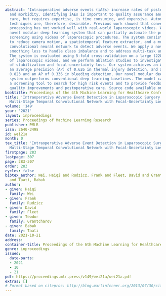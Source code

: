 ```yaml
---
abstract: 'Intraoperative adverse events (iAEs) increase rates of postoperative mortality
  and morbidity. Identifying iAEs is important to quality assurance and postoperative
  care, but requires expertise, is time consuming, and expensive. Automated or partially-automated
  techniques are, therefore, desirable. Previous work showed that conventional image
  processing has not worked well with real-world laparoscopic videos. We present a
  novel modular deep learning system that can partially automate the process of iAE
  screening using videos of laparoscopic procedures. The system consists of a stabilizer
  to reduce camera motion, a spatiotemporal feature extractor, and a multi-stage temporal
  convolutional neural network to detect adverse events. We apply a novel focal-uncertainty
  smoothing loss to handle class imbalance and to address multi-task uncertainty.
  The system is evaluated using 5-fold cross-validation on a large (228 hours) dataset
  of laparoscopic videos, and we perform ablation studies to investigate the effects
  of stabilization and focal-uncertainty loss. Our system achieves an AUROC of 0.952,
  an average precision (AP) of 0.626 in thermal injury detection, and an AUROC of
  0.823 and an AP of 0.336 in bleeding detection. Our novel modular deep learning
  system outperforms conventional deep learning baselines. The model can be used as
  a screening tool to search for high risk events and to provide feedback for operation
  quality improvements and postoperative care. Source code available on GitHub: https://github.com/ICSSresearch/IAE-video.'
booktitle: Proceedings of the 4th Machine Learning for Healthcare Conference
title: 'Intraoperative Adverse Event Detection in Laparoscopic Surgery: Stabilized
  Multi-Stage Temporal Convolutional Network with Focal-Uncertainty Loss'
volume: '149'
year: '2021'
layout: inproceedings
series: Proceedings of Machine Learning Research
publisher: PMLR
issn: 2640-3498
id: wei21a
month: 0
tex_title: 'Intraoperative Adverse Event Detection in Laparoscopic Surgery: Stabilized
  Multi-Stage Temporal Convolutional Network with Focal-Uncertainty Loss'
firstpage: 283
lastpage: 307
page: 283-307
order: 283
cycles: false
bibtex_author: Wei, Haiqi and Rudzicz, Frank and Fleet, David and Grantcharov, Teodor
  and Taati, Babak
author:
- given: Haiqi
  family: Wei
- given: Frank
  family: Rudzicz
- given: David
  family: Fleet
- given: Teodor
  family: Grantcharov
- given: Babak
  family: Taati
date: 2021-10-21
address:
container-title: Proceedings of the 6th Machine Learning for Healthcare Conference
genre: inproceedings
issued:
  date-parts:
  - 2021
  - 10
  - 21
pdf: https://proceedings.mlr.press/v149/wei21a/wei21a.pdf
extras: []
# Format based on citeproc: http://blog.martinfenner.org/2013/07/30/citeproc-yaml-for-bibliographies/
---
```

